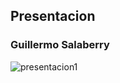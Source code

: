 ## Presentacion

### Guillermo Salaberry

![presentacion1](file:///C:/Users/guill/OneDrive/Im%C3%A1genes/presentacion1.png)
